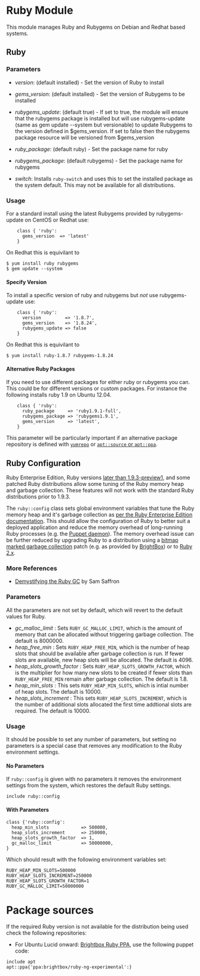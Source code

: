 # Ruby Module

This module manages Ruby and Rubygems on Debian and Redhat based systems.

## Ruby

### Parameters

* *version*: (default installed) -
 Set the version of Ruby to install

* *gems_version*: (default installed) -
 Set the version of Rubygems to be installed

* *rubygems_update*: (default true) -
 If set to true, the module will ensure that the rubygems package is installed
but will use rubygems-update (same as gem update --system but versionable) to
update Rubygems to the version defined in $gems_version.  If set to false then
the rubygems package resource will be versioned from $gems_version

* *ruby_package*: (default ruby) -
 Set the package name for ruby

* *rubygems_package*: (default rubygems) -
 Set the package name for rubygems

* *switch*: Installs `ruby-switch` and uses this to set the installed package as the system default. This may not be available for all distributions.

### Usage

For a standard install using the latest Rubygems provided by rubygems-update on
CentOS or Redhat use:  
```puppet
    class { 'ruby':
      gems_version  => 'latest'
    }
```

On Redhat this is equivilant to

    $ yum install ruby rubygems
    $ gem update --system

#### Specify Version

To install a specific version of ruby and rubygems but *not* use
rubygems-update use:  
```puppet
    class { 'ruby':
      version         => '1.8.7',
      gems_version    => '1.8.24',
      rubygems_update => false
    }
```

On Redhat this is equivilant to

    $ yum install ruby-1.8.7 rubygems-1.8.24

#### Alternative Ruby Packages

If you need to use different packages for either ruby or rubygems you
can. This could be for different versions or custom packages. For
instance the following installs ruby 1.9 on Ubuntu 12.04.  
```puppet
    class { 'ruby':
      ruby_package     => 'ruby1.9.1-full',
      rubygems_package => 'rubygems1.9.1',
      gems_version     => 'latest',
    }
```  
This parameter will be particularly important if an alternative package repository is defined with [`yumrepo`](http://docs.puppetlabs.com/references/latest/type.html#yumrepo) or [`apt::source` or `apt::ppa`](https://forge.puppetlabs.com/puppetlabs/apt).

## Ruby Configuration

Ruby Enterprise Edition, Ruby versions [later than 1.9.3-preview1](http://www.rubyinside.com/ruby-1-9-3-preview-1-released-5229.html), and some patched Ruby distributions allow some tuning of the Ruby memory heap and garbage collection. These features will not work with the standard Ruby distributions prior to 1.9.3.

The `ruby::config` class sets global environment variables that tune the Ruby memory heap and it's garbage collection as [per the Ruby Enterprise Edition documentation](http://www.rubyenterpriseedition.com/documentation.html#_garbage_collector_performance_tuning). This should allow the configuration of Ruby to better suit a deployed application and reduce the memory overhead of long-running Ruby processes (e.g. the [Puppet daemon](http://www.masterzen.fr/2010/01/28/puppet-memory-usage-not-a-fatality/)). The memory overhead issue can be further reduced by upgrading Ruby to a distribution using a [bitmap marked garbage collection](http://patshaughnessy.net/2012/3/23/why-you-should-be-excited-about-garbage-collection-in-ruby-2-0) patch (e.g. as provided by [BrightBox](http://docs.brightbox.com/ruby/ubuntu/)) or to [Ruby 2.x](https://www.ruby-lang.org/en/news/2013/02/24/ruby-2-0-0-p0-is-released/).

### More References

* [Demystifying the Ruby GC](http://samsaffron.com/archive/2013/11/22/demystifying-the-ruby-gc) by Sam Saffron

### Parameters

All the parameters are not set by default, which will revert to the default values for Ruby.

* *gc_malloc_limit* : Sets `RUBY_GC_MALLOC_LIMIT`, which is the amount of memory that can be allocated without triggering garbage collection. The default is 8000000.
* *heap_free_min* : Sets `RUBY_HEAP_FREE_MIN`, which is the number of heap slots that should be available after garbage collection is run. If fewer slots are available, new heap slots will be allocated. The default is 4096.
* *heap_slots_growth_factor* : Sets `RUBY_HEAP_SLOTS_GROWTH_FACTOR`, which is the multiplier for how many new slots to be created if fewer slots than `RUBY_HEAP_FREE_MIN` remain after garbage collection. The default is 1.8.
* *heap_min_slots* : This sets `RUBY_HEAP_MIN_SLOTS`, which is intial number of heap slots. The default is 10000.
* *heap_slots_increment* : This sets `RUBY_HEAP_SLOTS_INCREMENT`, which is the number of additional slots allocated the first time addtional slots are required. The default is 10000.

### Usage

It should be possible to set any number of parameters, but setting no parameters is a special case that removes any modification to the Ruby environment settings.

#### No Parameters

If `ruby::config` is given with no parameters it removes the environment settings from the system, which restores the default Ruby settings.

```puppet
include ruby::config
```

#### With Parameters

```puppet
class {'ruby::config':
  heap_min_slots            => 500000,
  heap_slots_increment      => 250000,
  heap_slots_growth_factor  => 1,
  gc_malloc_limit           => 50000000,
}
```

Which should result with the following environment variables set:

```
RUBY_HEAP_MIN_SLOTS=500000
RUBY_HEAP_SLOTS_INCREMENT=250000
RUBY_HEAP_SLOTS_GROWTH_FACTOR=1
RUBY_GC_MALLOC_LIMIT=50000000
```

# Package sources

If the required Ruby version is not available for the distribution being used check the following repositories:

* For Ubuntu Lucid onward: [Brightbox Ruby PPA](http://www.ubuntuupdates.org/ppa/brightbox_ruby_ng_experimental), use the following puppet code:  
```puppet
include apt
apt::ppa{'ppa:brightbox/ruby-ng-experimental':}
```